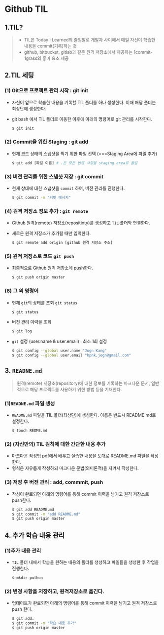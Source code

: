 # Github TIL

## 1.TIL?

> * TIL은 Today I Learned의 줄임말로 개발자 사이에서 매일 자신이 학습한 내용을 commit(기록)하는
>   것
> * github, bitbucket, gitlab과 같은 원격 저장소에서 제공하는 1commit-1grass의 흥미 요소 제공

## 2.TIL 세팅

### (1) Git으로 프로젝트 관리 시작 : git init

* 자신이 앞으로 학습한 내용을 기록할 TIL 폴더를 하나 생성한다. 이때 해당 폴더는 최상단에 생성한다.

* git bash 에서 TIL 폴더로 이동한 이후에 아래의 명령어로 git 관리를 시작한다.

  ```bash
  $ git init
  ```

### (2) Commit을 위한 Staging : git add

* 현재 코드 상태의 스냅샷을 찍기 위한 파일 선택 (===Staging Area에 파일 추가)

  ```bash
  $ git add [파일 이름] # .은 모든 변경 사항을 staging area로 올림
  ```

### (3) 버전 관리를 위한 스냅샷 저장 : git commit

* 현재 상태에 대한 스냅샷을 `commit` 하여, 버전 관리를 진행한다.

  ```bash
  $ git commit -m "커밋 메시지"
  ```

### (4) 원격 저장소 정보 추가 : `git remote`

* Github 원격(remote) 저장소(repositioty)를 생성하고 `TIL` 폴더와 연결한다.

* 새로운 원격 저장소가 추가될 때만 입력한다.

  ``` bash
  $ git remote add origin [github 원격 저장소 주소]
  ```

### (5) 원격 저장소로 코드 `git push`

* 최종적으로 Github 원격 저장소에 push한다.

  ```bash
  $ git push origin master
  ```

### (6) 그 외 명령어

* 현재 `git`의 상태를 조회 `git status`

  ```bash
  $ git status
  ```

* 버전 관리 이력을 조회

  ```bash
  $ git log
  ```

* `git` 설정 (user.name & user.email) : 최소 1회 설정

  ```bash
  $ git config --global user.name "Jogn Kang"
  $ git config --global user.email "hpnk,jogn@gmail.com"
  ```

## 3. `READNE.md`

> 원격(remote) 저장소(repository)에 대한 정보를 기록하는 마크다운 문서, 일반적으로 해당 프로젝트를 사용하기 위한 방법 등을 기재한다.

### (1)`READNE.md` 파일 생성

* `README.md` 파일을 TIL 폴더(최상단)에 생성한다. 이름은 반드시 README.md로 설정한다.

  ```bash
  $ touch REDME.md
  ```

### (2) (자신만의) TIL 원칙에 대한 간단한 내용 추가

* 마크다운 작성법 pdf에서 배우고 실습한 내용을 토대로 README.md 파일을 작성한다.
* 형식은 자유롭게 작성하되 마크다운 문법(의미론적)을 지켜서 작성한다.

### (3) 저장 후 버전 관리 : add, commmit, push

* 작성이 완료되면 아래의 명령어를 통해 commit 이력을 남기고 원격 저장소로 push한다.

  ```bash
  $ git add README.md
  $ git commit -m "add README.md"
  $ git push origin master
  ```

## 4.  추가 학습 내용 관리

### (1)추가 내용 관리

* `TIL` 폴더 내에서 학습을 원하는 내용의 폴더를 생성하고 파일들을 생성한 후 작업을 진행한다.

  ```bash
  $ mkdir puthon
  ```

### (2) 변경 사항을 저장하고, 원격저장소로 옮긴다.

* 업데이트가 완료되면 아래의 명령어를 통해 commit 이력을 남기고 원격 저장소로 push 한다.

  ```bash
  $ git add.
  $ git commit -m "학습 내용 추가"
  $ git push origin master
  ```

  